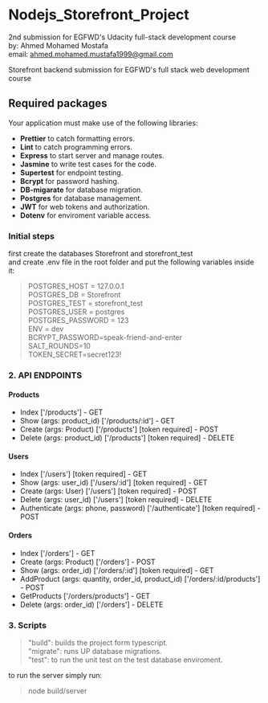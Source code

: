 # Nodejs_Storefront_Project
2nd submission for EGFWD's Udacity full-stack development course<br/>
by: Ahmed Mohamed Mostafa<br/>
email: ahmed.mohamed.mustafa1999@gmail.com<br/>

Storefront backend submission for EGFWD's full stack web development course

## Required packages

Your application must make use of the following libraries:

- **Prettier** to catch formatting errors.
- **Lint** to catch programming errors.
- **Express** to start server and manage routes.
- **Jasmine** to write test cases for the code.
- **Supertest** for endpoint testing.
- **Bcrypt** for password hashing.
- **DB-migarate** for database migration.
- **Postgres** for database management.
- **JWT** for web tokens and authorization.
- **Dotenv** for enviroment variable access.

### Initial steps
first create the databases Storefront and storefront_test<br/>
and create .env file in the root folder and put the following variables inside it:<br/>
 >POSTGRES_HOST = 127.0.0.1<br/>
 >POSTGRES_DB = Storefront<br/>
 >POSTGRES_TEST = storefront_test<br/>
 >POSTGRES_USER = postgres<br/>
 >POSTGRES_PASSWORD = 123<br/>
 >ENV = dev<br/>
 >BCRYPT_PASSWORD=speak-friend-and-enter<br/>
 >SALT_ROUNDS=10<br/>
 >TOKEN_SECRET=secret123!<br/>

### 2. API ENDPOINTS
#### Products
- Index  ['/products'] - GET
- Show (args: product_id) ['/products/:id'] - GET
- Create (args: Product) ['/products'] [token required] - POST
- Delete (args: product_id) ['/products'] [token required] - DELETE

#### Users
- Index ['/users'] [token required] - GET
- Show (args: user_id) ['/users/:id'] [token required] - GET
- Create (args: User) ['/users'] [token required] - POST
- Delete (args: user_id) ['/users'] [token required] - DELETE
- Authenticate (args: phone, password) ['/authenticate'] [token required] - POST

#### Orders
- Index  ['/orders'] - GET
- Create (args: Product)  ['/orders'] - POST
- Show (args: order_id) ['/orders/:id'] [token required] - GET
- AddProduct (args: quantity, order_id, product_id) ['/orders/:id/products'] - POST
- GetProducts ['/orders/products'] - GET
- Delete (args: order_id) ['/orders'] - DELETE

### 3. Scripts

> "build": builds the project form typescript.<br/>
> "migrate": runs UP database migrations.<br/>
> "test": to run the unit test on the test database enviroment.<br/>

to run the server simply run:<br/>
>node build/server

